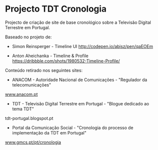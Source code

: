 # Projecto TDT Cronologia

Projecto de criação de site de base cronológico sobre a Televisão Digital Terrestre em Portugal.

Baseado no projeto de: 

- Simon Reinsperger - Timeline UI
http://codepen.io/abisz/pen/qaEOEm


- Anton Aheichanka - Timeline & Profile 
https://dribbble.com/shots/1980532-Timeline-Profile/


Conteúdo retirado nos seguintes sites:

- ANACOM - Autoridade Nacional de Comunicações - "Regulador da telecomunicações"

www.anacom.pt

- TDT - Televisão Digital Terrestre em Portugal - "Blogue dedicado ao tema TDT"

tdt-portugal.blogspot.pt
 
- Portal da Comunicação Social - "Cronologia do processo de implementação da TDT em Portugal"

www.gmcs.pt/pt/cronologia

